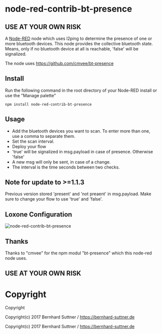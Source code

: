 # node-red-contrib-bt-presence

## USE AT YOUR OWN RISK

A <a href="http://nodered.org" target="_new">Node-RED</a> node which uses l2ping to determine the presence of one or more bluetooth devices. This node
provides the collective bluetooth state. Means, only if no bluetooth device at all is reachable, 'false' will be signalized.

The node uses https://github.com/cmvee/bt-presence

## Install

Run the following command in the root directory of your Node-RED install or use the "Manage palette"

    npm install node-red-contrib-bt-presence

## Usage

* Add the bluetooth devices you want to scan. To enter more than one, use a comma to separate them. 
* Set the scan interval.
* Deploy your flow 
* 'true' will be signalized in msg.payload in case of presence. Otherwise 'false'
* A new msg will only be sent, in case of a change.
* The interval is the time seconds between two checks.

## Note for update to >=1.1.3
Previous version stored 'present' and 'not preaent' in msg.payload. Make sure to change your flow to use 'true' and 'false'. 

## Loxone Configuration
![node-red-contrib-bt-presence](/doc/node-red-contrib-bt-presence.PNG)

## Thanks
Thanks to "cmvee" for the npm modul "bt-presence" which this node-red node uses.

## USE AT YOUR OWN RISK

# Copyright
Copyright

Copyright(c) 2017 Bernhard Suttner / https://bernhard-suttner.de


Copyright(c) 2017 Bernhard Suttner / https://bernhard-suttner.de

